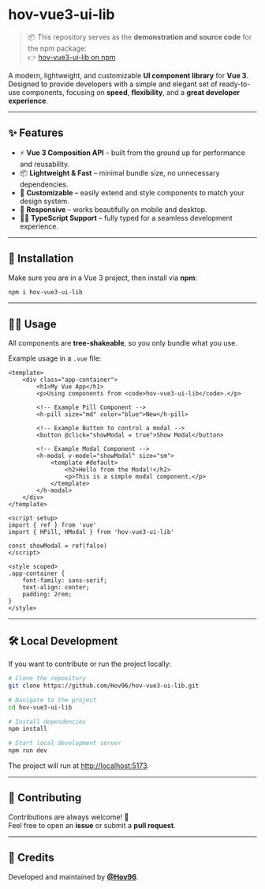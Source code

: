 # hov-vue3-ui-lib

> 📦 This repository serves as the **demonstration and source code** for the npm package:  
> 👉 [hov-vue3-ui-lib on npm](https://www.npmjs.com/package/hov-vue3-ui-lib)

A modern, lightweight, and customizable **UI component library** for **Vue 3**.  
Designed to provide developers with a simple and elegant set of ready-to-use components, focusing on **speed**, **flexibility**, and a **great developer experience**.

---

## ✨ Features

-   ⚡ **Vue 3 Composition API** – built from the ground up for performance and reusability.
-   📦 **Lightweight & Fast** – minimal bundle size, no unnecessary dependencies.
-   🎨 **Customizable** – easily extend and style components to match your design system.
-   📱 **Responsive** – works beautifully on mobile and desktop.
-   🧑‍💻 **TypeScript Support** – fully typed for a seamless development experience.

---

## 🚀 Installation

Make sure you are in a Vue 3 project, then install via **npm**:

```bash
npm i hov-vue3-ui-lib
```

---

## 🧑‍💻 Usage

All components are **tree-shakeable**, so you only bundle what you use.

Example usage in a `.vue` file:

```vue
<template>
    <div class="app-container">
        <h1>My Vue App</h1>
        <p>Using components from <code>hov-vue3-ui-lib</code>.</p>

        <!-- Example Pill Component -->
        <h-pill size="md" color="blue">New</h-pill>

        <!-- Example Button to control a modal -->
        <button @click="showModal = true">Show Modal</button>

        <!-- Example Modal Component -->
        <h-modal v-model="showModal" size="sm">
            <template #default>
                <h2>Hello from the Modal!</h2>
                <p>This is a simple modal component.</p>
            </template>
        </h-modal>
    </div>
</template>

<script setup>
import { ref } from 'vue'
import { HPill, HModal } from 'hov-vue3-ui-lib'

const showModal = ref(false)
</script>

<style scoped>
.app-container {
    font-family: sans-serif;
    text-align: center;
    padding: 2rem;
}
</style>
```

---

## 🛠️ Local Development

If you want to contribute or run the project locally:

```bash
# Clone the repository
git clone https://github.com/Hov96/hov-vue3-ui-lib.git

# Navigate to the project
cd hov-vue3-ui-lib

# Install dependencies
npm install

# Start local development server
npm run dev
```

The project will run at [http://localhost:5173](http://localhost:5173).

---

## 🤝 Contributing

Contributions are always welcome! 🎉  
Feel free to open an **issue** or submit a **pull request**.

---

## 💖 Credits

Developed and maintained by [**@Hov96**](https://github.com/Hov96).
